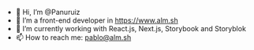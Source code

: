 - 👋 Hi, I’m @Panuruiz
- 👀 I’m a front-end developer in https://www.alm.sh
- 🌱 I’m currently working with React.js, Next.js, Storybook and Storyblok
- 📫 How to reach me: pablo@alm.sh

<!---
Panuruiz/Panuruiz is a ✨ special ✨ repository because its `README.md` (this file) appears on your GitHub profile.
You can click the Preview link to take a look at your changes.
--->
